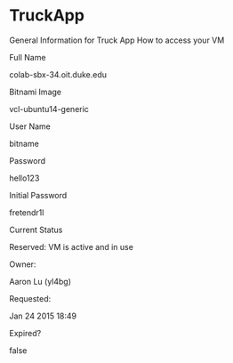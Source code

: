 # TruckApp

General Information for Truck App How to access your VM

Full Name

colab-sbx-34.oit.duke.edu

Bitnami Image

vcl-ubuntu14-generic

User Name

bitname

Password

hello123

Initial Password

fretendr1l

Current Status

Reserved: VM is active and in use

Owner:

Aaron Lu (yl4bg)

Requested:

Jan 24 2015 18:49

Expired?

false
